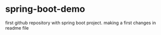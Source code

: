 # spring-boot-demo
first github repository with spring boot project.
making a first changes in readme file
